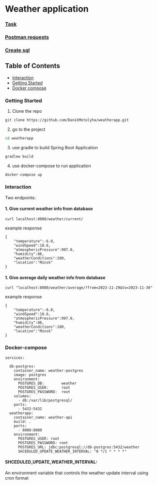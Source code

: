 # Weather application

### [Task](/Task.txt)

### [Postman requests](/WeatherApp.postman_collection.json)

### [Create sql](/create.sql)

## Table of Contents

- [Interaction](#Interaction)
- [Getting Started](#getting-started)
- [Docker compose](#docker-compose)

### Getting Started

1. Clone the repo

```sh
git clone https://github.com/DanikMotolyha/weatherapp.git
```

2. go to the project

```sh
cd weatherapp
```

3. use gradle to build Spring Boot Application

```sh
gradlew build
```

4. use docker-compose to run application

```sh
docker-compose up
```

### Interaction

Two endpoints:

#### 1. Give current weather info from database

```
curl localhost:8080/weather/current/
```

example response

```
{
    "temperature":-6.0,
    "windSpeed":18.6,
    "atmosphericPressure":997.0,
    "humidity":86,
    "weatherConditions":100,
    "location":"Minsk"
}
```

#### 1. Give average daily weather info from database

```
curl "localhost:8080/weather/average/?from=2023-11-29&to=2023-11-30"
```

example response

```
{
    "temperature":-6.0,
    "windSpeed":18.6,
    "atmosphericPressure":997.0,
    "humidity":86,
    "weatherConditions":100,
    "location":"Minsk"
}
```

### Docker-compose

```
services:

  db-postgres:
    container_name: weather-postgres
    image: postgres
    environment:
      POSTGRES_DB:        weather
      POSTGRES_USER:      root
      POSTGRES_PASSWORD:  root
    volumes:
      - db:/var/lib/postgresql/
    ports:
      - 5432:5432
  weatherapp:
    container_name: weather-api
    build: .
    ports:
      - 8080:8080
    environment:
      POSTGRES_USER: root
      POSTGRES_PASSWORD: root
      POSTGRES_URL: jdbc:postgresql://db-postgres:5432/weather
      SHCEDULED_UPDATE_WEATHER_INTERVAL: "0 */1 * * * *"
```

#### SHCEDULED_UPDATE_WEATHER_INTERVAL:

An environment variable that controls the weather update interval using cron format
